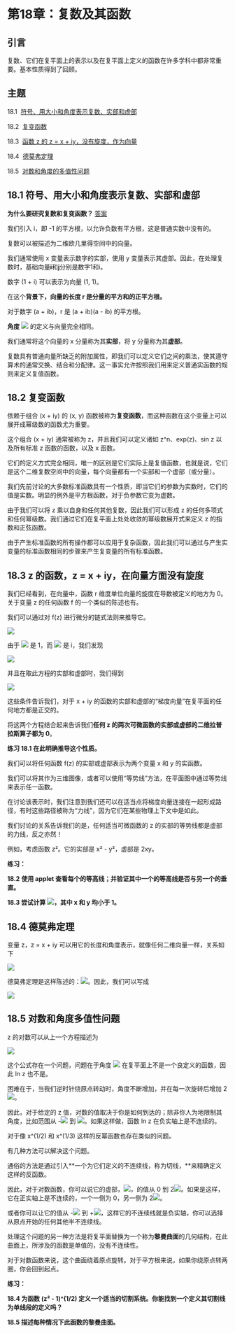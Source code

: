 # 第18章：复数及其函数

## 引言

复数、它们在复平面上的表示以及在复平面上定义的函数在许多学科中都非常重要。基本性质得到了回顾。

## 主题

18.1  [符号、用大小和角度表示复数、实部和虚部](section01.html)

18.2  [复变函数](section02.html)

18.3  [函数 z 的 z = x + iy，没有旋度，作为向量](section03.html)

18.4  [德莫弗定理](section04.html)

18.5  [对数和角度的多值性问题](section05.html)

## 18.1 符号、用大小和角度表示复数、实部和虚部

**为什么要研究复数和复变函数？** [答案](comment01.html)

我们引入 i，即 -1 的平方根，以允许负数有平方根，这是普通实数中没有的。

复数可以被描述为二维欧几里得空间中的向量。

我们通常使用 x 变量表示数字的实部，使用 y 变量表示其虚部。因此，在处理复数时，基础向量**i**和**j**分别是数字1和i。 

数字 (1 + i) 可以表示为向量 (1, 1)。

在这个**背景下，向量的长度 r 是分量的平方和的正平方根。**

对于数字 (a + ib)，r 是 (a + ib)(a - ib) 的平方根。

**角度** ![](../Images/c95e3055d96e601f0debabd85aab9756.jpg) 的定义与向量完全相同。

我们通常将这个向量的 x 分量称为其**实部**，将 y 分量称为其**虚部**。

复数具有普通向量所缺乏的附加属性，即我们可以定义它们之间的乘法，使其遵守算术的通常交换、结合和分配律。这一事实允许按照我们用来定义普通实函数的规则来定义复值函数。

<applet code="ComplexNumbers" codebase="../applets/" archive="complexNumbers.jar,mk_lib.jar,parser_math.jar,jcbwt363.jar" width="760" height="450"></applet>

## 18.2 复变函数

依赖于组合 (x + iy) 的 (x, y) 函数被称为**复变函数**，而这种函数在这个变量上可以展开成幂级数的函数尤为重要。

这个组合 (x + iy) 通常被称为 z，并且我们可以定义诸如 z^n、exp(z)、sin z 以及所有标准 z 函数的函数，以及 x 函数。

它们的定义方式完全相同，唯一的区别是它们实际上是复值函数，也就是说，它们是这个二维复数空间中的向量，每个向量都有一个实部和一个虚部（或分量）。

我们先前讨论的大多数标准函数具有一个性质，即当它们的参数为实数时，它们的值是实数。明显的例外是平方根函数，对于负参数它变为虚数。

由于我们可以将 z 乘以自身和任何其他复数，因此我们可以形成 z 的任何多项式和任何幂级数。我们通过它们在复平面上处处收敛的幂级数展开式来定义 z 的指数和正弦函数。

由于产生标准函数的所有操作都可以应用于复杂函数，因此我们可以通过与产生实变量的标准函数相同的步骤来产生复变量的所有标准函数。

<applet code="ComplexFunctions" codebase="../applets/" archive="complexFunctions.jar,go.jar,goText.jar,mk_lib.jar,parser_math.jar,jcbwt363.jar" width="760" height="450"></applet>

## 18.3 z 的函数，z = x + iy，在向量方面没有旋度

我们已经看到，在向量中，函数 r 维度单位向量的旋度在导数被定义的地方为 0。关于变量 z 的任何函数 f 的一个类似的陈述也有。

我们可以通过对 f(z) 进行微分的链式法则来推导它。

![](../Images/eb412a078be45e23d6b79b286819724f.jpg)

由于 ![](../Images/02f591d4c64be3661557cd25ff266c9f.jpg) 是 1，而 ![](../Images/43c386157d414a295514ae7402252796.jpg) 是 i，我们发现

![](../Images/cad3530d1cdd28334cd15e91269a45ad.jpg)

并且在取此方程的实部和虚部时，我们得到

![](../Images/ff02cc0ee4577343c45d444b8ff94921.jpg)

这些条件告诉我们，对于 x + iy 的函数的实部和虚部的“梯度向量”在复平面的任何地方都是正交的。

将这两个方程结合起来告诉我们**任何 z 的两次可微函数的实部或虚部的二维拉普拉斯算子都为 0**。

**练习 18.1 在此明确推导这个性质。**

我们可以将任何函数 f(z) 的实部或虚部表示为两个变量 x 和 y 的实函数。

我们可以将其作为三维图像，或者可以使用“等势线”方法，在平面图中通过等势线来表示任一函数。

在讨论该表示时，我们注意到我们还可以在适当点将梯度向量连接在一起形成路径，有时这些路径被称为“力线”，因为它们在某些物理上下文中是如此。

我们讨论的关系告诉我们的是，任何适当可微函数的 z 的实部的等势线都是虚部的力线，反之亦然！

例如，考虑函数 z²。它的实部是 x² - y²，虚部是 2xy。

**练习：**

**18.2** **使用 applet 查看每个的等高线；并验证其中一个的等高线是否与另一个的垂直。**

**18.3 尝试计算 ![](../Images/ff416d0710cee9adf058252ad7cb2f78.jpg)，其中 x 和 y 均小于 1。**

## 18.4 德莫弗定理

变量 z，z = x + iy 可以用它的长度和角度表示，就像任何二维向量一样，关系如下

![](../Images/47d29f9904237a431ea1e6d5475e5831.jpg)

德莫弗定理是这样陈述的：![](../Images/c5c9f519b4a4a47561ae55ce196b1628.jpg)。因此，我们可以写成

![](../Images/da2e5f7f04b3b280f4e2c41b10eb24ca.jpg)

## 18.5 对数和角度多值性问题

z 的对数可以从上一个方程描述为

![](../Images/65c39ed5ed9738bf77a982d0bca43c62.jpg)

这个公式存在一个问题，问题在于角度 ![](../Images/fbfd66d68df998c4aef5ec2c51867a7e.jpg) 在复平面上不是一个良定义的函数，因此 ln z 也不是。

困难在于，当我们逆时针绕原点转动时，角度不断增加，并在每一次旋转后增加 2![](../Images/14a5527d559efd556ba1581aab6c8a73.jpg)。

因此，对于给定的 z 值，对数的值取决于你是如何到达的；除非你人为地限制其角度，比如范围从 -![](../Images/14a5527d559efd556ba1581aab6c8a73.jpg) 到 ![](../Images/14a5527d559efd556ba1581aab6c8a73.jpg)。如果这样做，函数 ln z 在负实轴上是不连续的。

对于像 x^(1/2) 和 x^(1/3) 这样的反幂函数也存在类似的问题。

有几种方法可以解决这个问题。

通俗的方法是通过引入**一个为它们定义的不连续线，称为切线，**来精确定义这样的反函数。

因此，对于对数函数，你可以说它的虚部，![](../Images/fbfd66d68df998c4aef5ec2c51867a7e.jpg)，的值从 0 到 2![](../Images/14a5527d559efd556ba1581aab6c8a73.jpg)。如果是这样，它在正实轴上是不连续的，一个一侧为 0，另一侧为 2![](../Images/14a5527d559efd556ba1581aab6c8a73.jpg)。

或者你可以让它的值从 -![](../Images/14a5527d559efd556ba1581aab6c8a73.jpg) 到 +![](../Images/14a5527d559efd556ba1581aab6c8a73.jpg)，这样它的不连续线就是负实轴，你可以选择从原点开始的任何其他半不连续线。

处理这个问题的另一种方法是将复平面替换为一个称为**黎曼曲面**的几何结构，在此曲面上，所涉及的函数是单值的，没有不连续性。

对于对数函数来说，这个曲面绕着原点旋转。对于平方根来说，如果你绕原点转两圈，你会回到起点。

**练习：**

**18.4 为函数 (z² - 1)^(1/2) 定义一个适当的切割系统。你能找到一个定义其切割线为单线段的定义吗？**

**18.5 描述每种情况下此函数的黎曼曲面。**
